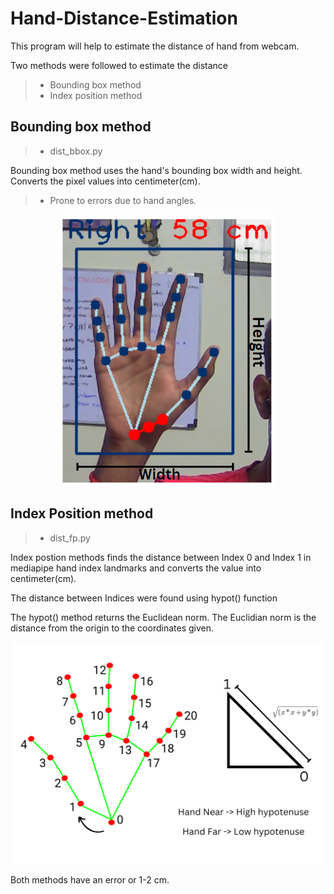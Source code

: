 # Hand-Distance-Estimation

This program will help to estimate the distance of hand from webcam.

Two methods were followed to estimate the distance
>- Bounding box method
>- Index position method

## Bounding box method

>- dist_bbox.py

Bounding box method uses the hand's bounding box width and height. Converts the pixel values into centimeter(cm).

>- Prone to errors due to hand angles.

<p align = "center">
<img src = "https://github.com/0EnIgma1/Hand-Distance-Estimation/blob/main/bound.png">
</p>

## Index Position method

>- dist_fp.py


Index postion methods finds the distance between Index 0 and Index 1 in mediapipe hand index landmarks and converts the value into centimeter(cm).

The distance between Indices were found using hypot() function

The hypot() method returns the Euclidean norm. The Euclidian norm is the distance from the origin to the coordinates given.

<p align = "center">
<img src = "https://github.com/0EnIgma1/Hand-Distance-Estimation/blob/main/index_position.png", width = "600">
</p>

Both methods have an error or 1-2 cm.

